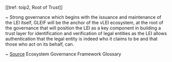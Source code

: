 [[tref: toip2, Root of Trust]]

~ Strong governance which begins with the issuance and maintenance of the LEI itself, GLEIF will be the anchor of the vLEI ecosystem, at the root of the governance that will position the LEI as a key component in building a trust layer for identification and verification of legal entities as the LEI allows authentication that the legal entity is indeed who it claims to be and that those who act on its behalf, can.

~ [Source](https://www.gleif.org/vlei/introducing-the-vlei-ecosystem-governance-framework/2023-12-15_vlei-egf-v2.0-glossary_v1.3_final.pdf) Ecosystem Governance Framework Glossary
